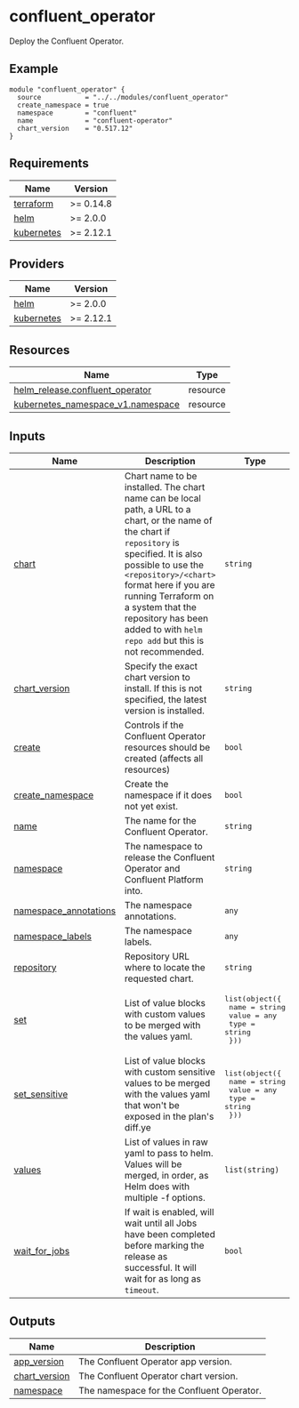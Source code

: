 # confluent_operator

Deploy the Confluent Operator.

<!-- BEGINNING OF PRE-COMMIT-TERRAFORM DOCS HOOK -->

## Example

```hcl
module "confluent_operator" {
  source           = "../../modules/confluent_operator"
  create_namespace = true
  namespace        = "confluent"
  name             = "confluent-operator"
  chart_version    = "0.517.12"
}
```

## Requirements

| Name | Version |
|------|---------|
| <a name="requirement_terraform"></a> [terraform](#requirement\_terraform) | >= 0.14.8 |
| <a name="requirement_helm"></a> [helm](#requirement\_helm) | >= 2.0.0 |
| <a name="requirement_kubernetes"></a> [kubernetes](#requirement\_kubernetes) | >= 2.12.1 |
## Providers

| Name | Version |
|------|---------|
| <a name="provider_helm"></a> [helm](#provider\_helm) | >= 2.0.0 |
| <a name="provider_kubernetes"></a> [kubernetes](#provider\_kubernetes) | >= 2.12.1 |
## Resources

| Name | Type |
|------|------|
| [helm_release.confluent_operator](https://registry.terraform.io/providers/hashicorp/helm/latest/docs/resources/release) | resource |
| [kubernetes_namespace_v1.namespace](https://registry.terraform.io/providers/hashicorp/kubernetes/latest/docs/resources/namespace_v1) | resource |
## Inputs

| Name | Description | Type | Default | Required |
|------|-------------|------|---------|:--------:|
| <a name="input_chart"></a> [chart](#input\_chart) | Chart name to be installed. The chart name can be local path, a URL to a chart, or the name of the chart if `repository` is specified. It is also possible to use the `<repository>/<chart>` format here if you are running Terraform on a system that the repository has been added to with `helm repo add` but this is not recommended. | `string` | `"confluent-for-kubernetes"` | no |
| <a name="input_chart_version"></a> [chart\_version](#input\_chart\_version) | Specify the exact chart version to install. If this is not specified, the latest version is installed. | `string` | `null` | no |
| <a name="input_create"></a> [create](#input\_create) | Controls if the Confluent Operator resources should be created (affects all resources) | `bool` | `true` | no |
| <a name="input_create_namespace"></a> [create\_namespace](#input\_create\_namespace) | Create the namespace if it does not yet exist. | `bool` | `true` | no |
| <a name="input_name"></a> [name](#input\_name) | The name for the Confluent Operator. | `string` | `"confluent-operator"` | no |
| <a name="input_namespace"></a> [namespace](#input\_namespace) | The namespace to release the Confluent Operator and Confluent Platform into. | `string` | `"confluent"` | no |
| <a name="input_namespace_annotations"></a> [namespace\_annotations](#input\_namespace\_annotations) | The namespace annotations. | `any` | `null` | no |
| <a name="input_namespace_labels"></a> [namespace\_labels](#input\_namespace\_labels) | The namespace labels. | `any` | `null` | no |
| <a name="input_repository"></a> [repository](#input\_repository) | Repository URL where to locate the requested chart. | `string` | `"https://packages.confluent.io/helm"` | no |
| <a name="input_set"></a> [set](#input\_set) | List of value blocks with custom values to be merged with the values yaml. | <pre>list(object({<br>    name  = string<br>    value = any<br>    type  = string<br>  }))</pre> | `[]` | no |
| <a name="input_set_sensitive"></a> [set\_sensitive](#input\_set\_sensitive) | List of value blocks with custom sensitive values to be merged with the values yaml that won't be exposed in the plan's diff.ye | <pre>list(object({<br>    name  = string<br>    value = any<br>    type  = string<br>  }))</pre> | `[]` | no |
| <a name="input_values"></a> [values](#input\_values) | List of values in raw yaml to pass to helm. Values will be merged, in order, as Helm does with multiple -f options. | `list(string)` | `[]` | no |
| <a name="input_wait_for_jobs"></a> [wait\_for\_jobs](#input\_wait\_for\_jobs) | If wait is enabled, will wait until all Jobs have been completed before marking the release as successful. It will wait for as long as `timeout`. | `bool` | `true` | no |
## Outputs

| Name | Description |
|------|-------------|
| <a name="output_app_version"></a> [app\_version](#output\_app\_version) | The Confluent Operator app version. |
| <a name="output_chart_version"></a> [chart\_version](#output\_chart\_version) | The Confluent Operator chart version. |
| <a name="output_namespace"></a> [namespace](#output\_namespace) | The namespace for the Confluent Operator. |
<!-- END OF PRE-COMMIT-TERRAFORM DOCS HOOK -->

